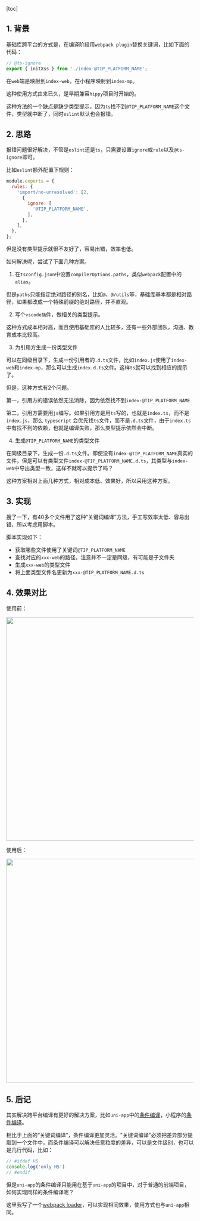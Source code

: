 [toc]

## 1. 背景

基础库跨平台的方式是，在编译阶段用`webpack plugin`替换关键词，比如下面的代码：

```ts
// @ts-ignore
export { initXss } from './index-@TIP_PLATFORM_NAME';
```

在`web`端是映射到`index-web`，在小程序映射到`index-mp`。

这种使用方式由来已久，是早期兼容`hippy`项目时开始的。

这种方法的一个缺点是缺少类型提示，因为`ts`找不到`@TIP_PLATFORM_NAME`这个文件，类型就中断了，同时`eslint`默认也会报错。

## 2. 思路


报错问题很好解决，不管是`eslint`还是`ts`，只需要设置`ignore`或`rule`以及`@ts-ignore`即可。

比如`eslint`额外配置下规则：

```js
module.exports = {
  rules: {
    'import/no-unresolved': [2,
      {
        ignore: [
          '@TIP_PLATFORM_NAME',
        ],
      },
    ],
  },
};
```

但是没有类型提示就很不友好了，容易出错，效率也低。

如何解决呢，尝试了下面几种方案。

1. 在`tsconfig.json`中设置`compilerOptions.paths`，类似`webpack`配置中的`alias`。

但是`paths`只能指定绝对路径的别名，比如`@`、`@/utils`等，基础库基本都是相对路径，如果都改成一个特殊前缀的绝对路径，并不直观。

2. 写个`vscode插`件，做相关的类型提示。

这种方式成本相对高，而且使用基础库的人比较多，还有一些外部团队，沟通、教育成本比较高。

3. 为引用方生成一份类型文件

可以在同级目录下，生成一份引用者的`.d.ts`文件，比如`index.js`使用了`index-web`和`index-mp`，那么可以生成`index.d.ts`文件。这样`ts`就可以找到相应的提示了。

但是，这种方式有2个问题。

第一，引用方的错误依然无法消除，因为依然找不到`index-@TIP_PLATFORM_NAME`

第二，引用方需要用`js`编写。如果引用方是用`ts`写的，也就是`index.ts`，而不是`index.js`，那么 `typescript` 会优先找`ts`文件，而不是`.d.ts`文件，由于`index.ts`中有找不到的依赖，也就是编译失败，那么类型提示依然会中断。


4. 生成`@TIP_PLATFORM_NAME`的类型文件

在同级目录下，生成一份`.d.ts`文件。即使没有`index-@TIP_PLATFORM_NAME`真实的文件，但是可以有类型文件`index-@TIP_PLATFORM_NAME.d.ts`，其类型与`index-web`中导出类型一致，这样不就可以提示了吗？

这种方案相对上面几种方式，相对成本低、效果好，所以采用这种方案。

## 3. 实现

搜了一下，有40多个文件用了这种“关键词编译”方法，手工写效率太低、容易出错，所以考虑用脚本。

脚本实现如下：

- 获取哪些文件使用了关键词`@TIP_PLATFORM_NAME`
- 查找对应的`xxx-web`的路径，注意并不一定是同级，有可能是子文件夹
- 生成`xxx-web`的类型文件
- 将上面类型文件名更新为`xxx-@TIP_PLATFORM_NAME.d.ts`


## 4. 效果对比

使用前：

<img src="https://mike-1255355338.cos.ap-guangzhou.myqcloud.com/article/2023/8/own_mike_4f2d63a6e4ad086aa2.jpg" width="600">

使用后：

<img src="https://mike-1255355338.cos.ap-guangzhou.myqcloud.com/article/2023/8/own_mike_efa2ea96c0d2e579d6.jpg" width="600">


## 5. 后记

其实解决跨平台编译有更好的解决方案，比如`uni-app`中的[条件编译](https://uniapp.dcloud.net.cn/tutorial/platform.html#preprocessor)，小程序的[条件编译](https://dev.weixin.qq.com/docs/framework/dev/framework/operation/condition-compile.html)。

相比于上面的“关键词编译”，条件编译更加灵活。"关键词编译"必须把差异部分提取到一个文件中，而条件编译可以解决任意粒度的差异，可以是文件级别，也可以是几行代码，比如：

```ts
// #ifdef H5
console.log('only H5')
// #endif
```

但是`uni-app`的条件编译只能用在基于`uni-app`的项目中，对于普通的前端项目，如何实现同样的条件编译呢？

这里我写了一个[webpack loader](https://github.com/novlan1/uni-plugin-light/tree/master/loader/ifdef-loader)，可以实现相同效果，使用方式也与`uni-app`相同。
